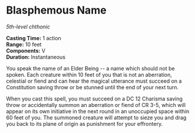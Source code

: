 # Blasphemous Name

_5th-level chthonic_  

**Casting Time:** 1 action  
**Range:** 10 feet  
**Components:** V  
**Duration:** Instantaneous  

You speak the name of an Elder Being -- a name which should not be spoken. Each creature within 10 feet of you that is not an aberration, celestial or fiend and can hear the magical utterance must succeed on a Constitution saving throw or be stunned until the end of your next turn.

When you cast this spell, you must succeed on a DC 12 Charisma saving throw or accidentally summon an aberration or fiend of CR 3-5, which will appear on its own initiative in the next round in an unoccupied space within 60 feet of you. The summoned creature will attempt to sieze you and drag you back to its plane of origin as punishment for your effrontery. 